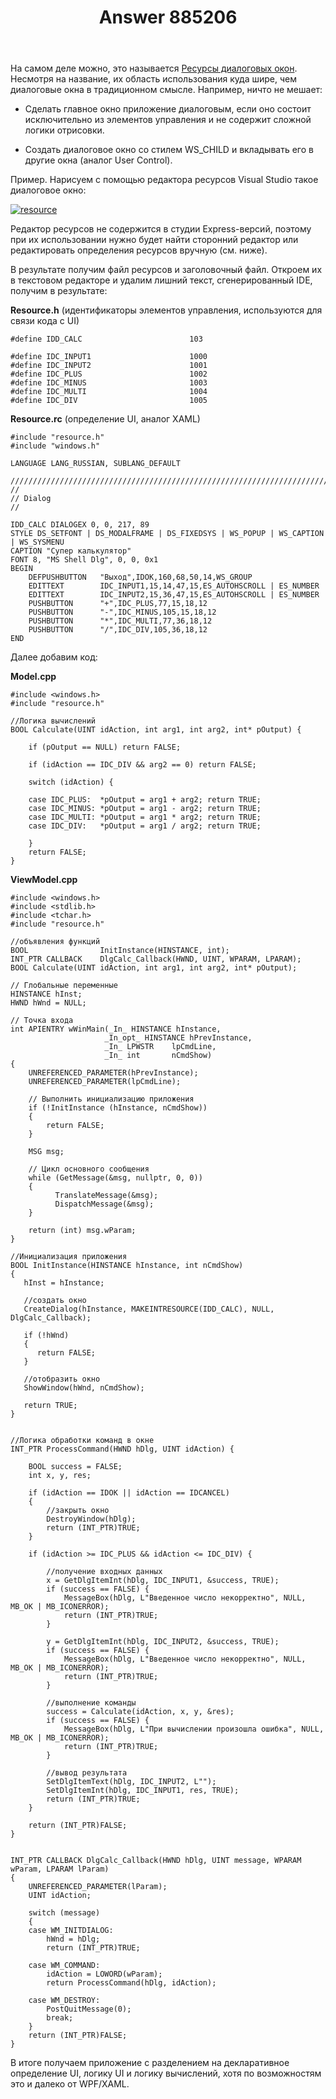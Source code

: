 ﻿---
title: "Answer 885206"
se.owner.user_id: 240512
se.owner.display_name: "MSDN.WhiteKnight"
se.owner.link: "https://ru.stackoverflow.com/users/240512/msdn-whiteknight"
se.answer_id: 885206
se.question_id: 875489
se.post_type: answer
se.score: 0
se.is_accepted: False
---
<p>На самом деле можно, это называется <a href="https://docs.microsoft.com/en-us/windows/desktop/menurc/dialog-resource" rel="nofollow noreferrer">Ресурсы диалоговых окон</a>. Несмотря на название, их область использования куда шире, чем диалоговые окна в традиционном смысле. Например, ничто не мешает:</p>

<ul>
<li><p>Сделать главное окно приложение диалоговым, если оно состоит исключительно из элементов управления и не содержит сложной логики отрисовки.</p></li>
<li><p>Создать диалоговое окно со стилем WS_CHILD и вкладывать его в другие окна (аналог User Control).</p></li>
</ul>

<p>Пример. Нарисуем с помощью редактора ресурсов Visual Studio такое диалоговое окно:</p>

<p><a href="https://i.stack.imgur.com/X97IH.png" rel="nofollow noreferrer"><img src="https://i.stack.imgur.com/X97IH.png" alt="resource"></a></p>

<p>Редактор ресурсов не содержится в студии Express-версий, поэтому при их использовании нужно будет найти сторонний редактор или редактировать определения ресурсов вручную (см. ниже).</p>

<p>В результате получим файл ресурсов и заголовочный файл. Откроем их в текстовом редакторе и удалим лишний текст, сгенерированный IDE, получим в результате:</p>

<p><strong>Resource.h</strong> (идентификаторы элементов управления, используются для связи кода с UI)</p>

<pre><code>#define IDD_CALC                        103

#define IDC_INPUT1                      1000 
#define IDC_INPUT2                      1001
#define IDC_PLUS                        1002
#define IDC_MINUS                       1003
#define IDC_MULTI                       1004
#define IDC_DIV                         1005
</code></pre>

<p><strong>Resource.rc</strong> (определение UI, аналог XAML)</p>

<pre><code>#include "resource.h"
#include "windows.h"

LANGUAGE LANG_RUSSIAN, SUBLANG_DEFAULT

/////////////////////////////////////////////////////////////////////////////
//
// Dialog
//

IDD_CALC DIALOGEX 0, 0, 217, 89
STYLE DS_SETFONT | DS_MODALFRAME | DS_FIXEDSYS | WS_POPUP | WS_CAPTION | WS_SYSMENU
CAPTION "Супер калькулятор"
FONT 8, "MS Shell Dlg", 0, 0, 0x1
BEGIN
    DEFPUSHBUTTON   "Выход",IDOK,160,68,50,14,WS_GROUP
    EDITTEXT        IDC_INPUT1,15,14,47,15,ES_AUTOHSCROLL | ES_NUMBER
    EDITTEXT        IDC_INPUT2,15,36,47,15,ES_AUTOHSCROLL | ES_NUMBER
    PUSHBUTTON      "+",IDC_PLUS,77,15,18,12
    PUSHBUTTON      "-",IDC_MINUS,105,15,18,12
    PUSHBUTTON      "*",IDC_MULTI,77,36,18,12
    PUSHBUTTON      "/",IDC_DIV,105,36,18,12
END
</code></pre>

<p>Далее добавим код:</p>

<p><strong>Model.cpp</strong></p>

<pre><code>#include &lt;windows.h&gt;
#include "resource.h"

//Логика вычислений
BOOL Calculate(UINT idAction, int arg1, int arg2, int* pOutput) {

    if (pOutput == NULL) return FALSE;

    if (idAction == IDC_DIV &amp;&amp; arg2 == 0) return FALSE;

    switch (idAction) {

    case IDC_PLUS:  *pOutput = arg1 + arg2; return TRUE;
    case IDC_MINUS: *pOutput = arg1 - arg2; return TRUE;
    case IDC_MULTI: *pOutput = arg1 * arg2; return TRUE;
    case IDC_DIV:   *pOutput = arg1 / arg2; return TRUE;

    }
    return FALSE;
}
</code></pre>

<p><strong>ViewModel.cpp</strong></p>

<pre><code>#include &lt;windows.h&gt;
#include &lt;stdlib.h&gt;
#include &lt;tchar.h&gt;
#include "resource.h"

//объявления функций
BOOL                InitInstance(HINSTANCE, int);
INT_PTR CALLBACK    DlgCalc_Callback(HWND, UINT, WPARAM, LPARAM);
BOOL Calculate(UINT idAction, int arg1, int arg2, int* pOutput);

// Глобальные переменные
HINSTANCE hInst;                                
HWND hWnd = NULL;

// Точка входа
int APIENTRY wWinMain(_In_ HINSTANCE hInstance,
                     _In_opt_ HINSTANCE hPrevInstance,
                     _In_ LPWSTR    lpCmdLine,
                     _In_ int       nCmdShow)
{
    UNREFERENCED_PARAMETER(hPrevInstance);
    UNREFERENCED_PARAMETER(lpCmdLine);        

    // Выполнить инициализацию приложения
    if (!InitInstance (hInstance, nCmdShow))
    {
        return FALSE;
    }

    MSG msg;

    // Цикл основного сообщения
    while (GetMessage(&amp;msg, nullptr, 0, 0))
    {        
          TranslateMessage(&amp;msg);
          DispatchMessage(&amp;msg);        
    }

    return (int) msg.wParam;
}

//Инициализация приложения
BOOL InitInstance(HINSTANCE hInstance, int nCmdShow)
{
   hInst = hInstance; 

   //создать окно
   CreateDialog(hInstance, MAKEINTRESOURCE(IDD_CALC), NULL, DlgCalc_Callback);

   if (!hWnd)
   {
      return FALSE;
   }

   //отобразить окно
   ShowWindow(hWnd, nCmdShow);   

   return TRUE;
}


//Логика обработки команд в окне
INT_PTR ProcessCommand(HWND hDlg, UINT idAction) {

    BOOL success = FALSE;
    int x, y, res;

    if (idAction == IDOK || idAction == IDCANCEL)
    {
        //закрыть окно
        DestroyWindow(hDlg);        
        return (INT_PTR)TRUE;
    }

    if (idAction &gt;= IDC_PLUS &amp;&amp; idAction &lt;= IDC_DIV) {

        //получение входных данных
        x = GetDlgItemInt(hDlg, IDC_INPUT1, &amp;success, TRUE);
        if (success == FALSE) {
            MessageBox(hDlg, L"Введенное число некорректно", NULL, MB_OK | MB_ICONERROR);
            return (INT_PTR)TRUE;
        }

        y = GetDlgItemInt(hDlg, IDC_INPUT2, &amp;success, TRUE);
        if (success == FALSE) {
            MessageBox(hDlg, L"Введенное число некорректно", NULL, MB_OK | MB_ICONERROR);
            return (INT_PTR)TRUE;
        }

        //выполнение команды
        success = Calculate(idAction, x, y, &amp;res);
        if (success == FALSE) {
            MessageBox(hDlg, L"При вычислении произошла ошибка", NULL, MB_OK | MB_ICONERROR);
            return (INT_PTR)TRUE;
        }

        //вывод результата
        SetDlgItemText(hDlg, IDC_INPUT2, L"");
        SetDlgItemInt(hDlg, IDC_INPUT1, res, TRUE);
        return (INT_PTR)TRUE;
    }

    return (INT_PTR)FALSE;
}


INT_PTR CALLBACK DlgCalc_Callback(HWND hDlg, UINT message, WPARAM wParam, LPARAM lParam)
{
    UNREFERENCED_PARAMETER(lParam);
    UINT idAction;

    switch (message)
    {
    case WM_INITDIALOG:     
        hWnd = hDlg;
        return (INT_PTR)TRUE;

    case WM_COMMAND:    
        idAction = LOWORD(wParam);        
        return ProcessCommand(hDlg, idAction);

    case WM_DESTROY:
        PostQuitMessage(0);
        break;
    }
    return (INT_PTR)FALSE;
}
</code></pre>

<p>В итоге получаем приложение с разделением на декларативное определение UI, логику UI и логику вычислений, хотя по возможностям это и далеко от WPF/XAML. </p>
